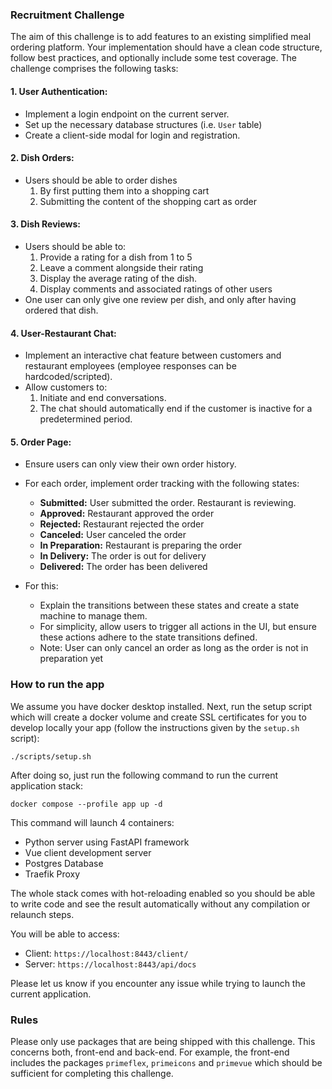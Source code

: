 ### Recruitment Challenge

The aim of this challenge is to add features to an existing simplified meal ordering platform.
Your implementation should have a clean code structure, follow best practices, and optionally include some test coverage.
The challenge comprises the following tasks:

#### 1. **User Authentication:**
   - Implement a login endpoint on the current server.
   - Set up the necessary database structures (i.e. `User` table)
   - Create a client-side modal for login and registration.

#### 2. **Dish Orders:**
   - Users should be able to order dishes
      1. By first putting them into a shopping cart
      2. Submitting the content of the shopping cart as order

#### 3. **Dish Reviews:**
   - Users should be able to:
       1. Provide a rating for a dish from 1 to 5
       2. Leave a comment alongside their rating
       3. Display the average rating of the dish.
       4. Display comments and associated ratings of other users
   - One user can only give one review per dish, and only after having ordered that dish.

#### 4. **User-Restaurant Chat:**
   - Implement an interactive chat feature between customers and restaurant employees (employee responses can be hardcoded/scripted).
   - Allow customers to:
       1. Initiate and end conversations.
       2. The chat should automatically end if the customer is inactive for a predetermined period.

#### 5. **Order Page:**
   - Ensure users can only view their own order history.
   - For each order, implement order tracking with the following states:

        - **Submitted:** User submitted the order. Restaurant is reviewing.
        - **Approved:** Restaurant approved the order
        - **Rejected:** Restaurant rejected the order
        - **Canceled:** User canceled the order
        - **In Preparation:** Restaurant is preparing the order
        - **In Delivery:** The order is out for delivery
        - **Delivered:** The order has been delivered

- For this:
    - Explain the transitions between these states and create a state machine to manage them.
    - For simplicity, allow users to trigger all actions in the UI, but ensure these actions adhere to the state transitions defined.
    - Note: User can only cancel an order as long as the order is not in preparation yet

### How to run the app
We assume you have docker desktop installed. Next, run the setup script which will create a docker volume and create SSL certificates for you to develop locally your app (follow the instructions
given by the `setup.sh` script):

`./scripts/setup.sh`

After doing so, just run the following command to run the current application stack:

`docker compose --profile app up -d`

This command will launch 4 containers:
- Python server using FastAPI framework
- Vue client development server
- Postgres Database
- Traefik Proxy

The whole stack comes with hot-reloading enabled so you should be able to write code and see the
result automatically without any compilation or relaunch steps.

You will be able to access:
- Client: `https://localhost:8443/client/`
- Server: `https://localhost:8443/api/docs`

Please let us know if you encounter any issue while trying to launch the current application.

### Rules
Please only use packages that are being shipped with this challenge. This concerns both, front-end and back-end. For example, the front-end includes the packages `primeflex`, `primeicons` and `primevue` which should be sufficient for completing this challenge.